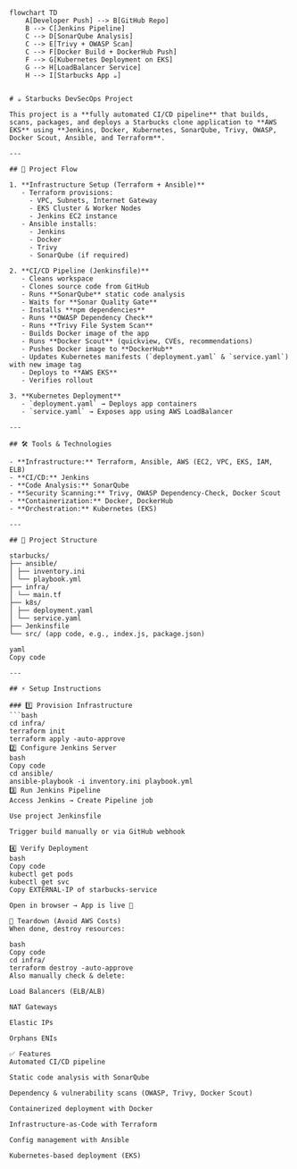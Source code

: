 ```mermaid
flowchart TD
    A[Developer Push] --> B[GitHub Repo]
    B --> C[Jenkins Pipeline]
    C --> D[SonarQube Analysis]
    C --> E[Trivy + OWASP Scan]
    C --> F[Docker Build + DockerHub Push]
    F --> G[Kubernetes Deployment on EKS]
    G --> H[LoadBalancer Service]
    H --> I[Starbucks App ☕]


# ☕ Starbucks DevSecOps Project

This project is a **fully automated CI/CD pipeline** that builds, scans, packages, and deploys a Starbucks clone application to **AWS EKS** using **Jenkins, Docker, Kubernetes, SonarQube, Trivy, OWASP, Docker Scout, Ansible, and Terraform**.

---

## 🚀 Project Flow

1. **Infrastructure Setup (Terraform + Ansible)**
   - Terraform provisions:
     - VPC, Subnets, Internet Gateway
     - EKS Cluster & Worker Nodes
     - Jenkins EC2 instance
   - Ansible installs:
     - Jenkins
     - Docker
     - Trivy
     - SonarQube (if required)

2. **CI/CD Pipeline (Jenkinsfile)**
   - Cleans workspace
   - Clones source code from GitHub
   - Runs **SonarQube** static code analysis
   - Waits for **Sonar Quality Gate**
   - Installs **npm dependencies**
   - Runs **OWASP Dependency Check**
   - Runs **Trivy File System Scan**
   - Builds Docker image of the app
   - Runs **Docker Scout** (quickview, CVEs, recommendations)
   - Pushes Docker image to **DockerHub**
   - Updates Kubernetes manifests (`deployment.yaml` & `service.yaml`) with new image tag
   - Deploys to **AWS EKS**
   - Verifies rollout

3. **Kubernetes Deployment**
   - `deployment.yaml` → Deploys app containers
   - `service.yaml` → Exposes app using AWS LoadBalancer

---

## 🛠 Tools & Technologies

- **Infrastructure:** Terraform, Ansible, AWS (EC2, VPC, EKS, IAM, ELB)
- **CI/CD:** Jenkins
- **Code Analysis:** SonarQube
- **Security Scanning:** Trivy, OWASP Dependency-Check, Docker Scout
- **Containerization:** Docker, DockerHub
- **Orchestration:** Kubernetes (EKS)

---

## 📂 Project Structure

starbucks/
├── ansible/
│ ├── inventory.ini
│ └── playbook.yml
├── infra/
│ └── main.tf
├── k8s/
│ ├── deployment.yaml
│ └── service.yaml
├── Jenkinsfile
└── src/ (app code, e.g., index.js, package.json)

yaml
Copy code

---

## ⚡ Setup Instructions

### 1️⃣ Provision Infrastructure
```bash
cd infra/
terraform init
terraform apply -auto-approve
2️⃣ Configure Jenkins Server
bash
Copy code
cd ansible/
ansible-playbook -i inventory.ini playbook.yml
3️⃣ Run Jenkins Pipeline
Access Jenkins → Create Pipeline job

Use project Jenkinsfile

Trigger build manually or via GitHub webhook

4️⃣ Verify Deployment
bash
Copy code
kubectl get pods
kubectl get svc
Copy EXTERNAL-IP of starbucks-service

Open in browser → App is live 🎉

🧹 Teardown (Avoid AWS Costs)
When done, destroy resources:

bash
Copy code
cd infra/
terraform destroy -auto-approve
Also manually check & delete:

Load Balancers (ELB/ALB)

NAT Gateways

Elastic IPs

Orphans ENIs

✅ Features
Automated CI/CD pipeline

Static code analysis with SonarQube

Dependency & vulnerability scans (OWASP, Trivy, Docker Scout)

Containerized deployment with Docker

Infrastructure-as-Code with Terraform

Config management with Ansible

Kubernetes-based deployment (EKS)